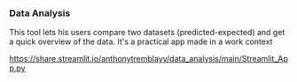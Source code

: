 ### Data Analysis

This tool lets his users compare two datasets (predicted-expected) and get a quick overview of the data. It's a practical app made in a work context

https://share.streamlit.io/anthonytremblayy/data_analysis/main/Streamlit_App.py
